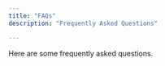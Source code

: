 ```yaml
---
title: "FAQs"
description: "Frequently Asked Questions"

---
```


Here are some frequently asked questions.
